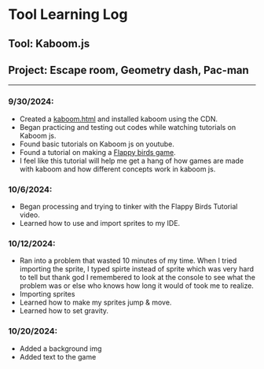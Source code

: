 # Tool Learning Log

## Tool: **Kaboom.js**

## Project: **Escape room, Geometry dash, Pac-man**

---
### 9/30/2024:
* Created a [kaboom.html](kaboom.html) and installed kaboom using the CDN.
* Began practicing and testing out codes while watching tutorials on Kaboom js.
* Found basic tutorials on Kaboom js on youtube.
* Found a tutorial on making a [Flappy birds game](https://www.youtube.com/watch?v=hgReGsh5xVU).
* I feel like this tutorial will help me get a hang of how games are made with kaboom and how different concepts work in kaboom js.
### 10/6/2024:
* Began processing and trying to tinker with the Flappy Birds Tutorial video.
* Learned how to use and import sprites to my IDE.

### 10/12/2024:
* Ran into a problem that wasted 10 minutes of my time. When I tried importing the sprite, I typed spirte instead of sprite which was very hard to tell but thank god I remembered to look at the console to see what the problem was or else who knows how long it would of took me to realize.
* Importing sprites
* Learned how to make my sprites jump & move.
* Learned how to set gravity.

### 10/20/2024:
* Added a background img
* Added text to the game




<!--
* Links you used today (websites, videos, etc)
* Things you tried, progress you made, etc
* Challenges, a-ha moments, etc
* Questions you still have
* What you're going to try next
-->
